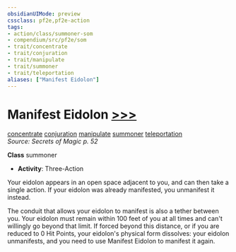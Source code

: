 ```yaml
---
obsidianUIMode: preview
cssclass: pf2e,pf2e-action
tags:
- action/class/summoner-som
- compendium/src/pf2e/som
- trait/concentrate
- trait/conjuration
- trait/manipulate
- trait/summoner
- trait/teleportation
aliases: ["Manifest Eidolon"]
---
```

# Manifest Eidolon [>>>](/rules/core-rulebook/chapter-9-playing-the-game.md#Actions "Three-Action")
[concentrate](/rules/traits/concentrate.md)  [conjuration](/rules/traits/conjuration.md)  [manipulate](/rules/traits/manipulate.md)  [summoner](/rules/traits/summoner-som.md)  [teleportation](/rules/traits/teleportation.md)  
*Source: Secrets of Magic p. 52*  

**Class** summoner
- **Activity**: Three-Action

Your eidolon appears in an open space adjacent to you, and can then take a single action. If your eidolon was already manifested, you unmanifest it instead.

The conduit that allows your eidolon to manifest is also a tether between you. Your eidolon must remain within 100 feet of you at all times and can't willingly go beyond that limit. If forced beyond this distance, or if you are reduced to 0 Hit Points, your eidolon's physical form dissolves: your eidolon unmanifests, and you need to use Manifest Eidolon to manifest it again.
